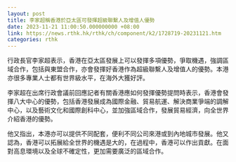 ```yaml
---
layout: post
title: 李家超稱香港於亞太區可發揮超級聯繫人及增值人優勢
date: 2023-11-21 11:00:50.000000000 +08:00
link: https://news.rthk.hk/rthk/ch/component/k2/1728719-20231121.htm
categories: rthk
---
```


行政長官李家超表示，香港在亞太區發展上可以發揮多項優勢，爭取機遇，強調區域合作，包括與東盟合作，亦會發揮好香港作為超級聯繫人及增值人的優勢。本港亦很多專業人士都有世界級水平，在海外大獲好評。

李家超在出席行政會議前回應記者有關香港應如何發揮優勢提問時表示，香港會發揮八大中心的優勢，包括香港發展成為國際金融、貿易航運、解決商業爭端的調解中心，以及藝術文化和國際創科中心，並加強區域合作，發展貿易經濟，向全世界介紹香港的優勢。

他又指出，本港亦可以提供不同配套，便利不同公司來港或到內地城市發展。他又認為，香港可以拓展給全世界的機遇是大的，在過程中，香港可以作出貢獻。在面對高息環境以及全球不確定性，更加需要廣泛的區域合作。
